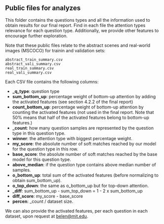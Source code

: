 
## Public files for analyzes

This folder contains the questions types and all the information used to obtain results for our final report. Find in each file the attention types relevance for each question type. Additionally, we provide other features to encourage further exploration.

Note that these public files relate to the abstract scenes and real-world images (MSCOCO) for trainin and validation sets:

	abstract_train_summary.csv
	abstract_vali_summary.csv
	real_train_summary.csv
	real_vali_summary.csv

Each CSV file contains the following columns:

- **\_q\_type**: question type
- **sum_bottom_up**: percentage weight of bottom-up attention by adding the activated features (see section 4.2.2 of the final report)
- **count_bottom_up**: percentage weight of bottom-up attention by counting the activated features (not used in the final report. Note that 50% means that half of the activated features belong to bottom-up features.)
- **_count**: how many question samples are represented by the question type in this question type.
- **winner**: the attention type with biggest percentage weight.
- **my_score**: the absolute number of soft matches reached by our model for the question type in this row.
- **base_score**: the absolute number of soft matches reached by the base model for this question type.
- **above_median**: if the question type contains above median number of samples.
- **o_bottom_up**: total sum of the activated features (before normalizing to obtain sum_bottom_up).
- **o_top_down**: the same as o_bottom_up but for top-down attention.
- **_diff**: sum_bottom_up - sum_top_down = 1 - 2 x sum_bottom_up
- **diff_score**: my_score - base_score
- **percen**: _count / dataset size.

We can also provide the activated features, per each question in each dataset, upon request at belen@mit.edu.
